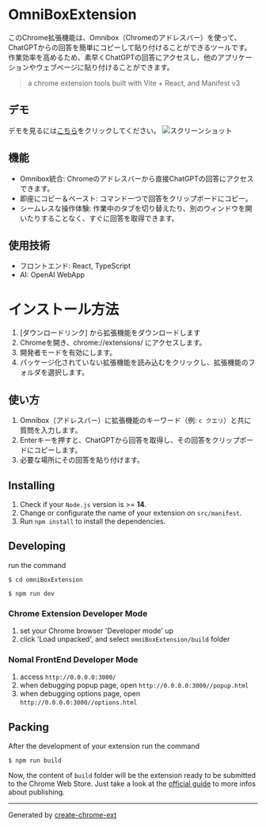 # OmniBoxExtension

このChrome拡張機能は、Omnibox（Chromeのアドレスバー）を使って、ChatGPTからの回答を簡単にコピーして貼り付けることができるツールです。作業効率を高めるため、素早くChatGPTの回答にアクセスし、他のアプリケーションやウェブページに貼り付けることができます。

> a chrome extension tools built with Vite + React, and Manifest v3

## デモ
デモを見るには[こちら](https://your-demo-link.com)をクリックしてください。
![スクリーンショット](path/to/screenshot.png)

## 機能
- Omnibox統合: Chromeのアドレスバーから直接ChatGPTの回答にアクセスできます。
- 即座にコピー＆ペースト: コマンド一つで回答をクリップボードにコピー。
- シームレスな操作体験: 作業中のタブを切り替えたり、別のウィンドウを開いたりすることなく、すぐに回答を取得できます。

## 使用技術
- フロントエンド: React, TypeScript
- AI: OpenAI WebApp

# インストール方法

1. [ダウンロードリンク] から拡張機能をダウンロードします
2. Chromeを開き、chrome://extensions/ にアクセスします。
3. 開発者モードを有効にします。
4. パッケージ化されていない拡張機能を読み込むをクリックし、拡張機能のフォルダを選択します。

## 使い方
1. Omnibox（アドレスバー）に拡張機能のキーワード（例: `c クエリ`）と共に質問を入力します。
2. Enterキーを押すと、ChatGPTから回答を取得し、その回答をクリップボードにコピーします。
3. 必要な場所にその回答を貼り付けます。

## Installing

1. Check if your `Node.js` version is >= **14**.
2. Change or configurate the name of your extension on `src/manifest`.
3. Run `npm install` to install the dependencies.

## Developing

run the command

```shell
$ cd omniBoxExtension

$ npm run dev
```

### Chrome Extension Developer Mode

1. set your Chrome browser 'Developer mode' up
2. click 'Load unpacked', and select `omniBoxExtension/build` folder

### Nomal FrontEnd Developer Mode

1. access `http://0.0.0.0:3000/`
2. when debugging popup page, open `http://0.0.0.0:3000//popup.html`
3. when debugging options page, open `http://0.0.0.0:3000//options.html`

## Packing

After the development of your extension run the command

```shell
$ npm run build
```

Now, the content of `build` folder will be the extension ready to be submitted to the Chrome Web Store. Just take a look at the [official guide](https://developer.chrome.com/webstore/publish) to more infos about publishing.

---

Generated by [create-chrome-ext](https://github.com/guocaoyi/create-chrome-ext)
